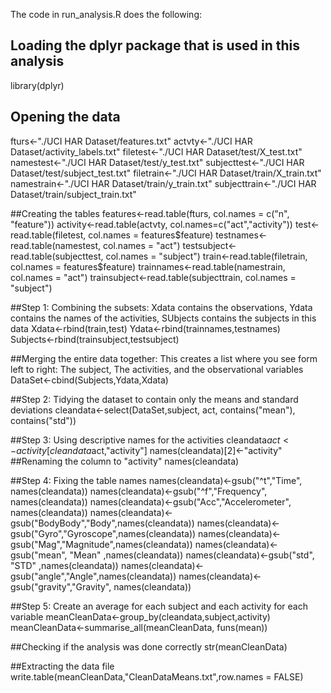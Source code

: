 The code in run_analysis.R does the following:

## Loading the dplyr package that is used in this analysis
library(dplyr) 

## Opening the data
fturs<-"./UCI HAR Dataset/features.txt"
actvty<-"./UCI HAR Dataset/activity_labels.txt"
filetest<-"./UCI HAR Dataset/test/X_test.txt"
namestest<-"./UCI HAR Dataset/test/y_test.txt"
subjecttest<-"./UCI HAR Dataset/test/subject_test.txt"
filetrain<-"./UCI HAR Dataset/train/X_train.txt"
namestrain<-"./UCI HAR Dataset/train/y_train.txt"
subjecttrain<-"./UCI HAR Dataset/train/subject_train.txt"

##Creating the tables
features<-read.table(fturs, col.names = c("n", "feature"))
activity<-read.table(actvty, col.names=c("act","activity"))
test<-read.table(filetest, col.names = features$feature)
testnames<-read.table(namestest, col.names = "act")
testsubject<-read.table(subjecttest, col.names = "subject")
train<-read.table(filetrain, col.names = features$feature)
trainnames<-read.table(namestrain, col.names = "act")
trainsubject<-read.table(subjecttrain, col.names = "subject")

##Step 1: Combining the subsets: Xdata contains the observations, Ydata contains the names of the activities, SUbjects contains the subjects in this data
Xdata<-rbind(train,test)
Ydata<-rbind(trainnames,testnames)
Subjects<-rbind(trainsubject,testsubject)

##Merging the entire data together: This creates a list where you see form left to right: The subject, The activities, and the observational variables
DataSet<-cbind(Subjects,Ydata,Xdata)

##Step 2: Tidying the dataset to contain only the means and standard deviations
cleandata<-select(DataSet,subject, act, contains("mean"), contains("std"))

##Step 3: Using descriptive names for the activities
cleandata$act<-activity[cleandata$act,"activity"]
names(cleandata)[2]<-"activity" ##Renaming the column to "activity"
names(cleandata)



##Step 4: Fixing the table names
names(cleandata)<-gsub("^t","Time", names(cleandata))
names(cleandata)<-gsub("^f","Frequency", names(cleandata))
names(cleandata)<-gsub("Acc","Accelerometer", names(cleandata))
names(cleandata)<-gsub("BodyBody","Body",names(cleandata))
names(cleandata)<-gsub("Gyro","Gyroscope",names(cleandata))
names(cleandata)<-gsub("Mag","Magnitude",names(cleandata))
names(cleandata)<-gsub("mean", "Mean" ,names(cleandata))
names(cleandata)<-gsub("std", "STD" ,names(cleandata))
names(cleandata)<-gsub("angle","Angle",names(cleandata))
names(cleandata)<-gsub("gravity","Gravity", names(cleandata))


##Step 5: Create an average for each subject and each activity for each variable
meanCleanData<-group_by(cleandata,subject,activity)
meanCleanData<-summarise_all(meanCleanData, funs(mean))

##Checking if the analysis was done correctly
str(meanCleanData)

##Extracting the data file
write.table(meanCleanData,"CleanDataMeans.txt",row.names = FALSE)
